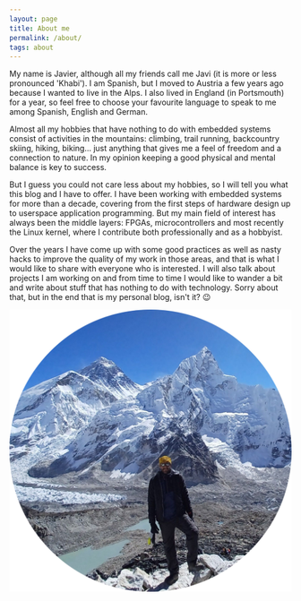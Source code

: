 ```yaml
---
layout: page
title: About me
permalink: /about/
tags: about
---
```


My name is Javier, although all my friends call me Javi (it is more or less pronounced 'Khabi'). I am Spanish, but I moved to Austria a few years ago because I wanted to live in the Alps. I also lived in England (in Portsmouth) for a year, so feel free to choose your favourite language to speak to me among Spanish, English and German.

Almost all my hobbies that have nothing to do with embedded systems consist of activities in the mountains: climbing, trail running, backcountry skiing, hiking, biking... just anything that gives me a feel of freedom and a connection to nature. In my opinion keeping a good physical and mental balance is key to success.

But I guess you could not care less about my hobbies, so I will tell you what this blog and I have to offer. I have been working with embedded systems for more than a decade, covering from the first steps of hardware design up to userspace application programming. But my main field of interest has always been the middle layers: FPGAs, microcontrollers and most recently the Linux kernel, where I contribute both professionally and as a hobbyist.

Over the years I have come up with some good practices as well as nasty hacks to improve the quality of my work in those areas, and that is what I would like to share with everyone who is interested. I will also talk about projects I am working on and from time to time I would like to wander a bit and write about stuff that has nothing to do with technology. Sorry about that, but in the end that is my personal blog, isn't it? :wink:

![Profile](/images/profile.jpg)
